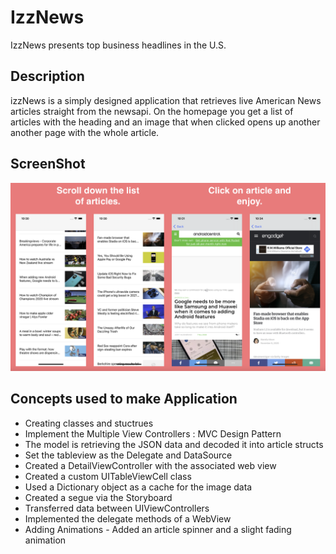 # IzzNews

IzzNews presents top business headlines in the U.S.

## Description

izzNews is a simply designed application that retrieves live American News articles straight from the newsapi. On the homepage you get a list of articles with the heading and an image that when clicked opens up another another page with the whole article.

## ScreenShot

![](izNewsss.png)

## Concepts used to make Application

- Creating classes and stuctrues
- Implement the Multiple View Controllers : MVC Design Pattern 
- The model is retrieving the JSON data and decoded it into article structs
- Set the tableview as the Delegate and DataSource
- Created a DetailViewController with the associated web view
- Created a custom UITableViewCell class
- Used a Dictionary object as a cache for the image data
- Created a segue via the Storyboard 
- Transferred data between UIViewControllers
- Implemented the delegate methods of a WebView
- Adding Animations - Added an article spinner and a slight fading animation




